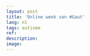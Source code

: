 ```yaml
---
layout: post
title: 'Online week van #Gaut'
lang: nl
tags: autisme
ref: 
description: 
image: 
---
```

